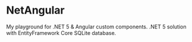 # NetAngular

My playground for .NET 5 & Angular custom components. .NET 5 solution with EntityFramework Core SQLite database.

